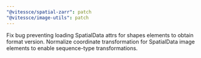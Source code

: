 ```yaml
---
"@vitessce/spatial-zarr": patch
"@vitessce/image-utils": patch
---
```


Fix bug preventing loading SpatialData attrs for shapes elements to obtain format version. Normalize coordinate transformation for SpatialData image elements to enable sequence-type transformations.
